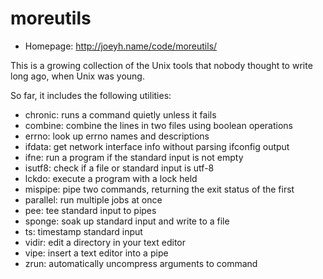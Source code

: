 # moreutils

* Homepage: http://joeyh.name/code/moreutils/

This is a growing collection of the Unix tools that nobody thought to
 write long ago, when Unix was young.

 So far, it includes the following utilities:
  - chronic: runs a command quietly unless it fails
  - combine: combine the lines in two files using boolean operations
  - errno: look up errno names and descriptions
  - ifdata: get network interface info without parsing ifconfig output
  - ifne: run a program if the standard input is not empty
  - isutf8: check if a file or standard input is utf-8
  - lckdo: execute a program with a lock held
  - mispipe: pipe two commands, returning the exit status of the first
  - parallel: run multiple jobs at once
  - pee: tee standard input to pipes
  - sponge: soak up standard input and write to a file
  - ts: timestamp standard input
  - vidir: edit a directory in your text editor
  - vipe: insert a text editor into a pipe
  - zrun: automatically uncompress arguments to command
